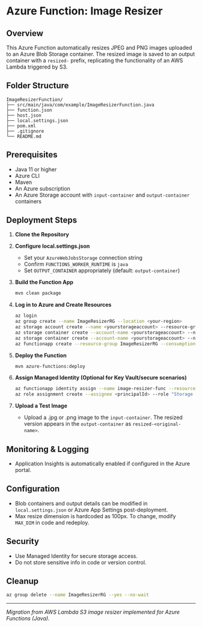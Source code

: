 # Azure Function: Image Resizer

## Overview

This Azure Function automatically resizes JPEG and PNG images uploaded to an Azure Blob Storage container. The resized image is saved to an output container with a `resized-` prefix, replicating the functionality of an AWS Lambda triggered by S3.

## Folder Structure

```
ImageResizerFunction/
├── src/main/java/com/example/ImageResizerFunction.java
├── function.json
├── host.json
├── local.settings.json
├── pom.xml
├── .gitignore
└── README.md
```

## Prerequisites
- Java 11 or higher
- Azure CLI
- Maven
- An Azure subscription
- An Azure Storage account with `input-container` and `output-container` containers

## Deployment Steps
1. **Clone the Repository**

2. **Configure local.settings.json**
   - Set your `AzureWebJobsStorage` connection string
   - Confirm `FUNCTIONS_WORKER_RUNTIME` is `java`
   - Set `OUTPUT_CONTAINER` appropriately (default: `output-container`)

3. **Build the Function App**
   ```sh
   mvn clean package
   ```

4. **Log in to Azure and Create Resources**
   ```sh
   az login
   az group create --name ImageResizerRG --location <your-region>
   az storage account create --name <yourstorageaccount> --resource-group ImageResizerRG --sku Standard_LRS
   az storage container create --account-name <yourstorageaccount> --name input-container
   az storage container create --account-name <yourstorageaccount> --name output-container
   az functionapp create --resource-group ImageResizerRG --consumption-plan-location <your-region> --runtime java --runtime-version 11 --functions-version 4 --name image-resizer-func --storage-account <yourstorageaccount>
   ```

5. **Deploy the Function**
   ```sh
   mvn azure-functions:deploy
   ```

6. **Assign Managed Identity (Optional for Key Vault/secure scenarios)**
   ```sh
   az functionapp identity assign --name image-resizer-func --resource-group ImageResizerRG
   az role assignment create --assignee <principalId> --role "Storage Blob Data Contributor" --scope <storage account resource id>
   ```

7. **Upload a Test Image**
   - Upload a .jpg or .png image to the `input-container`. The resized version appears in the `output-container` as `resized-<original-name>`.

## Monitoring & Logging
- Application Insights is automatically enabled if configured in the Azure portal.

## Configuration
- Blob containers and output details can be modified in `local.settings.json` or Azure App Settings post-deployment.
- Max resize dimension is hardcoded as 100px. To change, modify `MAX_DIM` in code and redeploy.

## Security
- Use Managed Identity for secure storage access.
- Do not store sensitive info in code or version control.

## Cleanup
```sh
az group delete --name ImageResizerRG --yes --no-wait
```

---

_Migration from AWS Lambda S3 image resizer implemented for Azure Functions (Java)._
